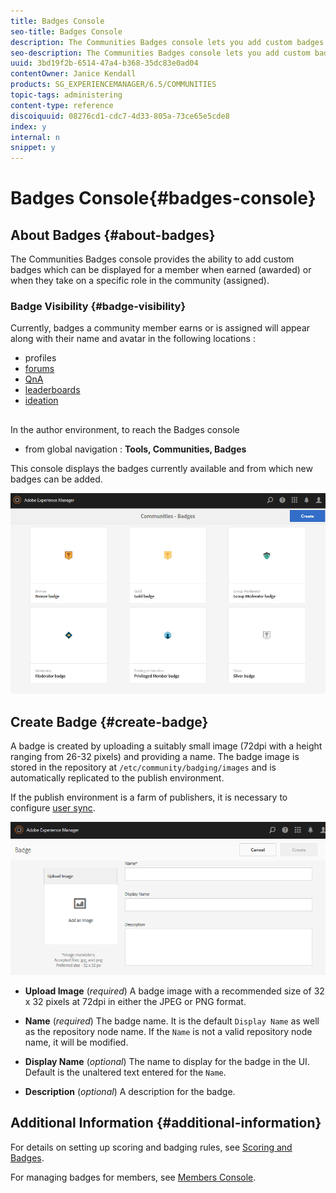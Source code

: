 ```yaml
---
title: Badges Console
seo-title: Badges Console
description: The Communities Badges console lets you add custom badges that can be displayed for members when earned (awarded) or when they take on a specific role in the community (assigned)
seo-description: The Communities Badges console lets you add custom badges that can be displayed for members when earned (awarded) or when they take on a specific role in the community (assigned)
uuid: 3bd19f2b-6514-47a4-b368-35dc83e0ad04
contentOwner: Janice Kendall
products: SG_EXPERIENCEMANAGER/6.5/COMMUNITIES
topic-tags: administering
content-type: reference
discoiquuid: 08276cd1-cdc7-4d33-805a-73ce65e5cde8
index: y
internal: n
snippet: y
---
```


# Badges Console{#badges-console}

## About Badges {#about-badges}

The Communities Badges console provides the ability to add custom badges which can be displayed for a member when earned (awarded) or when they take on a specific role in the community (assigned).

### Badge Visibility {#badge-visibility}

Currently, badges a community member earns or is assigned will appear along with their name and avatar in the following locations :

* profiles
* [forums](../../../6-5/communities/using/forum.md)
* [QnA](../../../6-5/communities/using/working-with-qna.md)
* [leaderboards](../../../6-5/communities/using/enabling-leaderboard.md)
* [ideation](../../../6-5/communities/using/ideation-feature.md)

##

In the author environment, to reach the Badges console

* from global navigation : **Tools, Communities, Badges**

This console displays the badges currently available and from which new badges can be added.

![](assets/chlimage_1-179.png)

## Create Badge {#create-badge}

A badge is created by uploading a suitably small image (72dpi with a height ranging from 26-32 pixels) and providing a name. The badge image is stored in the repository at `/etc/community/badging/images` and is automatically replicated to the publish environment.

If the publish environment is a farm of publishers, it is necessary to configure [user sync](../../../6-5/communities/using/sync.md).

![](assets/chlimage_1-180.png)

* **Upload Image** 
  (*required*) A badge image with a recommended size of 32 x 32 pixels at 72dpi in either the JPEG or PNG format.

* **Name** 
  (*required*) The badge name. It is the default `Display Name` as well as the repository node name. If the `Name` is not a valid repository node name, it will be modified.

* **Display Name** 
  (*optional*) The name to display for the badge in the UI. Default is the unaltered text entered for the `Name`.

* **Description** 
  (*optional*) A description for the badge.

## Additional Information {#additional-information}

For details on setting up scoring and badging rules, see [Scoring and Badges](../../../6-5/communities/using/implementing-scoring.md).

For managing badges for members, see [Members Console](/6-5/communities/using/members.md).
